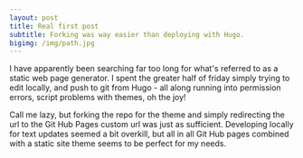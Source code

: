 ```yaml
---
layout: post
title: Real first post  
subtitle: Forking was way easier than deploying with Hugo.
bigimg: /img/path.jpg
---
```


I have apparently been searching far too long for what's referred to as a static web page generator.  I spent the greater half of friday simply trying to edit locally, and push to git from Hugo - all along running into permission errors, script problems with themes, oh the joy!  

Call me lazy, but forking the repo for the theme and simply redirecting the url to the Git Hub Pages custom url was just as sufficient.  Developing locally for text updates seemed a bit overkill, but all in all Git Hub pages combined with a static site theme seems to be perfect for my needs.

